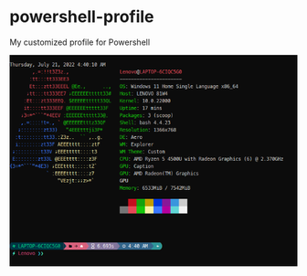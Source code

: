 # powershell-profile
My customized profile for Powershell

<img src="Custom_Ps1.png" width="700px">
